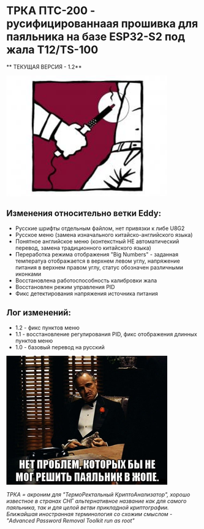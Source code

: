 # ТРКА ПТС-200 - русифицированнаая прошивка для паяльника на базе ESP32-S2 под жала T12/TS-100


** ТЕКУЩАЯ ВЕРСИЯ - 1.2**

<img width="420" alt="image" src="https://github.com/rinkanshime/TRCA-PTS200/blob/TRCA-PTS200-v1.2/docs/logo_trca.jpg">

## Изменения относительно ветки Eddy:

- Русские шрифты отдельным файлом, нет привязки к либе U8G2
- Русское меню (замена изначального китайско-английского языка)
- Понятное английское меню (контекстный НЕ автоматический перевод, замена традиционного китайского языка)
- Переработка режима отображения "Big Numbers" - заданная температуа отображается в верхнем левом углу, напряжение питания в верхнем правом углу, статус обозначен различными иконками
- Восстановлена работоспособность калибровки жала 
- Восстановлен режим управления PID
- Фикс детектирования напряжения источника питания

## Лог изменений:

- 1.2 - фикс пунктов меню
- 1.1 - восстановление регулирования PID, фикс отображения длинных пунктов меню
- 1.0 - базовый перевод на русский

<img width="420" alt="image" src="https://github.com/rinkanshime/TRCA-PTS200/blob/TRCA-PTS200-v1.2/docs/pts200meme.jpg">

_ТРКА = акроним для "ТермоРектальный КриптоАнализатор", хорошо известное в странах СНГ альтернативное название как для самого паяльника, так и для целой ветви прикладной криптографии. Ближайшая иностранная терминология со схожим смыслом - "Advanced Password Removal Toolkit run as root"_ 
